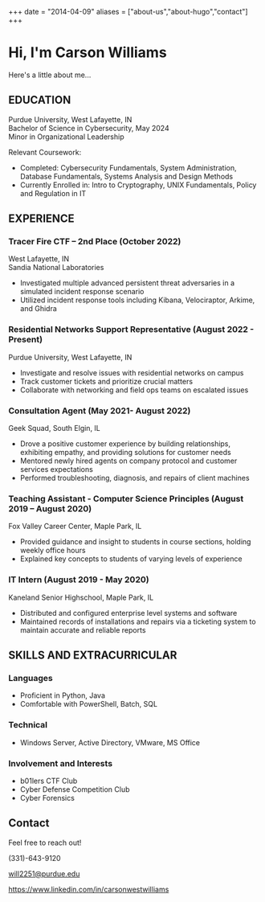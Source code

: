 +++
date = "2014-04-09"
aliases = ["about-us","about-hugo","contact"]
+++

<link rel="stylesheet" href="static\css\style.css">

# Hi, I'm Carson Williams

Here's a little about me...

## EDUCATION
Purdue University, West Lafayette, IN  
Bachelor of Science in Cybersecurity, May 2024  
Minor in Organizational Leadership

Relevant Coursework:
- Completed: Cybersecurity Fundamentals, System Administration, Database Fundamentals, Systems Analysis and Design Methods
- Currently Enrolled in: Intro to Cryptography, UNIX Fundamentals, Policy and Regulation in IT

## EXPERIENCE
### Tracer Fire CTF – 2nd Place (October 2022)
West Lafayette, IN  
Sandia National Laboratories  
- Investigated multiple advanced persistent threat adversaries in a simulated incident response scenario
- Utilized incident response tools including Kibana, Velociraptor, Arkime, and Ghidra

### Residential Networks Support Representative (August 2022 - Present)
Purdue University, West Lafayette, IN  
- Investigate and resolve issues with residential networks on campus
- Track customer tickets and prioritize crucial matters
- Collaborate with networking and field ops teams on escalated issues

### Consultation Agent (May 2021- August 2022)
Geek Squad, South Elgin, IL  
- Drove a positive customer experience by building relationships, exhibiting empathy, and providing solutions for customer needs
- Mentored newly hired agents on company protocol and customer services expectations
- Performed troubleshooting, diagnosis, and repairs of client machines

### Teaching Assistant - Computer Science Principles (August 2019 – August 2020)
Fox Valley Career Center, Maple Park, IL  
- Provided guidance and insight to students in course sections, holding weekly office hours
- Explained key concepts to students of varying levels of experience

### IT Intern (August 2019 - May 2020)
Kaneland Senior Highschool, Maple Park, IL  
- Distributed and configured enterprise level systems and software 
- Maintained records of installations and repairs via a ticketing system to maintain accurate and reliable reports

## SKILLS AND EXTRACURRICULAR
### Languages
- Proficient in Python, Java  
- Comfortable with PowerShell, Batch, SQL

### Technical
- Windows Server, Active Directory, VMware, MS Office

### Involvement and Interests
- b01lers CTF Club
- Cyber Defense Competition Club
- Cyber Forensics

## Contact
Feel free to reach out!

(331)-643-9120

will2251@purdue.edu

https://www.linkedin.com/in/carsonwestwilliams